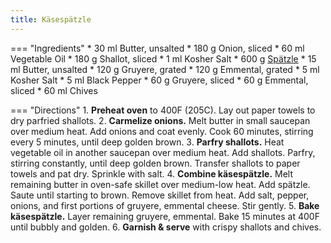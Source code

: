 ```yaml
---
title: Käsespätzle
---
```


=== "Ingredients"
    * 30 ml Butter, unsalted
    * 180 g Onion, sliced
    * 60 ml Vegetable Oil
    * 180 g Shallot, sliced
    * 1 ml Kosher Salt
    * 600 g [Spätzle](spaetzle.md)
    * 15 ml Butter, unsalted
    * 120 g Gruyere, grated
    * 120 g Emmental, grated
    * 5 ml Kosher Salt
    * 5 ml Black Pepper
    * 60 g Gruyere, sliced
    * 60 g Emmental, sliced
    * 60 ml Chives

=== "Directions"
    1. **Preheat oven** to 400F (205C). Lay out paper towels to dry parfried shallots.
    2. **Carmelize onions.** Melt butter in small saucepan over medium heat. Add onions and coat evenly. Cook 60 minutes, stirring every 5 minutes, until deep golden brown.
    3. **Parfry shallots.** Heat vegetable oil in another saucepan over medium heat. Add shallots. Parfry, stirring constantly, until deep golden brown. Transfer shallots to paper towels and pat dry. Sprinkle with salt.
    4. **Combine käsespätzle.** Melt remaining butter in oven-safe skillet over medium-low heat. Add spätzle. Saute until starting to brown. Remove skillet from heat. Add salt, pepper, onions, and first portions of gruyere, emmental cheese. Stir gently.
    5. **Bake käsespätzle.** Layer remaining gruyere, emmental. Bake 15 minutes at 400F until bubbly and golden.
    6. **Garnish & serve** with crispy shallots and chives.

[^1]:
    Inspired by [Delaney Vetter](https://food52.com/recipes/82616-spaetzle-recipe-with-cheese-onions).
